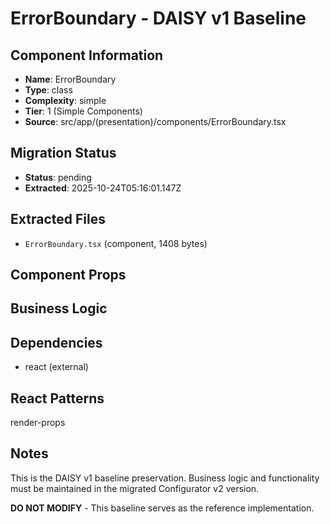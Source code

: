 # ErrorBoundary - DAISY v1 Baseline

## Component Information

- **Name**: ErrorBoundary
- **Type**: class
- **Complexity**: simple
- **Tier**: 1 (Simple Components)
- **Source**: src/app/(presentation)/components/ErrorBoundary.tsx

## Migration Status

- **Status**: pending
- **Extracted**: 2025-10-24T05:16:01.147Z

## Extracted Files

- `ErrorBoundary.tsx` (component, 1408 bytes)

## Component Props



## Business Logic



## Dependencies

- react (external)

## React Patterns

render-props

## Notes

This is the DAISY v1 baseline preservation. Business logic and functionality
must be maintained in the migrated Configurator v2 version.

**DO NOT MODIFY** - This baseline serves as the reference implementation.
